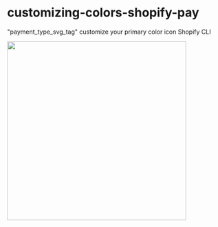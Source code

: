 # customizing-colors-shopify-pay
"payment_type_svg_tag" customize your primary color icon Shopify CLI

<img width="416" alt="" src="https://user-images.githubusercontent.com/40382700/156372832-7908ba3c-b2fd-404e-bb49-33ca46b06cbd.png">
